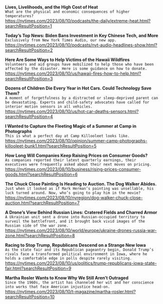 **Lives, Livelihoods, and the High Cost of Heat**\
`What are the physical and economic consequences of higher temperatures?`\
https://nytimes.com/2023/08/10/podcasts/the-daily/extreme-heat.html?searchResultPosition=1

**Today’s Top News: Biden Bans Investment in Key Chinese Tech, and More**\
`Exclusively from New York Times Audio, our new app.`\
https://nytimes.com/2023/08/10/podcasts/nyt-audio-headlines-show.html?searchResultPosition=2

**Here Are Some Ways to Help Victims of the Hawaii Wildfires**\
`Volunteers and aid groups have mobilized to help those who have been affected by the disaster. Here is some guidance on how to donate.`\
https://nytimes.com/2023/08/10/us/hawaii-fires-how-to-help.html?searchResultPosition=3

**Dozens of Children Die Every Year in Hot Cars. Could Technology Save Them?**\
`A moment of forgetfulness by a distracted or sleep-deprived parent can be devastating. Experts and child-safety advocates have called for interior motion sensors in all vehicles.`\
https://nytimes.com/2023/08/10/us/hot-car-deaths-sensors.html?searchResultPosition=4

**I Wanted to Capture the Fleeting Magic of a Summer at Camp in Photographs**\
`This is what a perfect day at Camp Killooleet looks like.`\
https://nytimes.com/2023/08/10/opinion/summer-camp-photographs-killooleet-bunk1.html?searchResultPosition=5

**How Long Will Companies Keep Raising Prices on Consumer Goods?**\
`As companies reported their latest quarterly earnings, their executives were frequently asked about their next moves on pricing.`\
https://nytimes.com/2023/08/10/business/rising-prices-consumer-goods.html?searchResultPosition=6

**The Chuck Close Painting Is Heading to Auction. The Dog Walker Abides.**\
`Just when it looked as if Mark Herman’s painting was unsellable, his luck turned around. Now, who’s going to play him in the movie?`\
https://nytimes.com/2023/08/10/nyregion/dog-walker-chuck-close-auction.html?searchResultPosition=7

**A Drone’s View Behind Russian Lines: Cratered Fields and Charred Armor**\
`A Ukrainian unit sent a drone into Russian-occupied territory to surveil the battlefront, and it brought back vivid images of the Russian side of the war zone.`\
https://nytimes.com/2023/08/10/world/europe/ukraine-drones-russia-war-zone.html?searchResultPosition=8

**Racing to Stop Trump, Republicans Descend on a Strange New Iowa**\
`As the state fair and its Republican pageantry begin, Donald Trump’s rivals face a transformed political environment in Iowa, where he holds a comfortable edge in polls despite rarely visiting.`\
https://nytimes.com/2023/08/10/us/politics/trump-republicans-iowa-state-fair.html?searchResultPosition=9

**Martha Rosler Wants to Know Why We Still Aren’t Outraged**\
`Since the 1960s, the artist has channeled her wit and her conscience into works that face American injustice head-on.`\
https://nytimes.com/2023/08/10/t-magazine/martha-rosler.html?searchResultPosition=10

